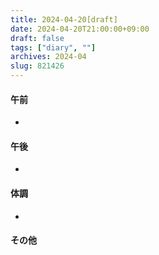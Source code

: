 ```yaml
---
title: 2024-04-20[draft]
date: 2024-04-20T21:00:00+09:00
draft: false
tags: ["diary", ""]
archives: 2024-04
slug: 821426
---
```

#### 午前
- 
#### 午後
- 
#### 体調
- 
#### その他
